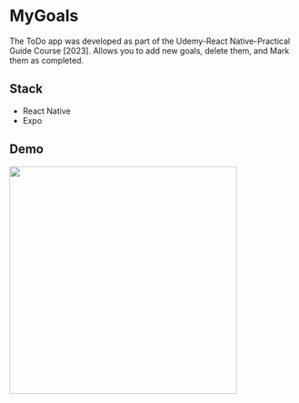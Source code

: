 # MyGoals 
The ToDo app was developed as part of the Udemy-React Native-Practical Guide Course [2023]. Allows you to add new goals, delete them, and Mark them as completed.

## Stack
- React Native
- Expo

## Demo
<img src="https://github.com/andrii-tantsiura/MyGoals/assets/67781750/5c2b7317-9d83-4ff6-9bb1-6be5a317f64d)" width="400" />
